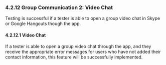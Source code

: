 ### 4.2.12 Group Communication 2: Video Chat

Testing is successful if a tester is able to open a group video chat in Skype or Google Hangouts though the app.
 
#### 4.2.12.1 Video Chat

If a tester is able to open a group video chat through the app, and they receive the appropriate error messages for users who have not added their contact information, this feature will be successfully implemented.

